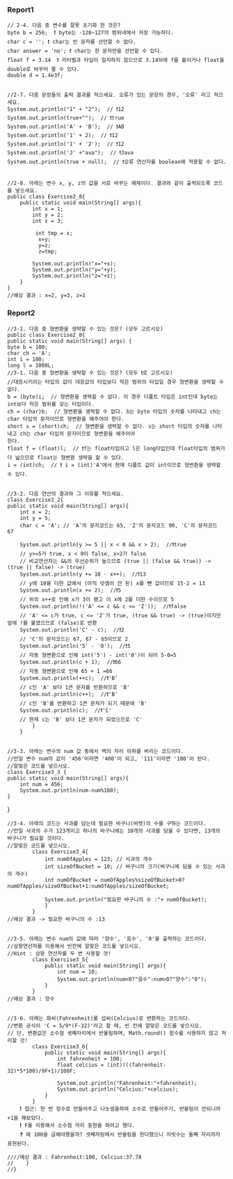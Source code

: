<h3>Report1</h3>

    // 2-4. 다음 중 변수를 잘못 초기화 한 것은?
    byte b = 256;  ❗️ byte는 -128~127의 범위내에서 저장 가능하다.
    char c = ''; ❗️ char는 빈 문자를 선언할 수 없다.
    char answer = 'no'; ❗ char는 한 문자만을 선언할 수 있다.
    float f = 3.14  ❗ 리터럴과 타입이 일치하지 않으므로 3.14뒤에 f를 붙이거나 float을 double로 바꾸어 줄 수 있다.
    double d = 1.4e3f;


    //2-7. 다음 문장들의 출력 결과를 적으세요. 오류가 있는 문장의 경우, '오류' 라고 적으세요.
    System.out.println("1" + "2");  // ❗12
    System.out.println(true+"");  // ❗true
    System.out.println('A' + 'B');  // ❗AB
    System.out.println('1' + 2);  // ❗12
    System.out.println('1' + '2');  // ❗12
    System.out.println('J' +"ava");  // ❗Java
    System.out.println(true + null);  // ❗오류 연산자를 boolean에 적용할 수 없다.


    //2-8. 아래는 변수 x, y, z의 값을 서로 바꾸는 예제이다. 결과와 같이 출력되도록 코드를 넣으세요.
    public class Exercise2_8{
        public static void main(String[] args){
            int x = 1;
            int y = 2;
            int z = 3;
             
             int tmp = x;
              x=y;
              y=z;
              z=tmp;
           
            System.out.println("x="+x);
            System.out.println("y="+y);
            System.out.println("z="+z);
        }
    }
    //예상 결과 : x=2, y=3, z=1

<h3>Report2</h3>

    //3-1. 다음 중 형변환을 생략할 수 있는 것은? (모두 고르시오)
    public class Exercise2_8{
    public static void main(String[] args) {
    byte b = 100;
    char ch = 'A';
    int i = 100;
    long l = 1000L;
    //3-1. 다음 중 형변환을 생략할 수 있는 것은? (모두 ❗️로 고르시오)
    //대응시키려는 타입의 값이 대응값의 타입보다 작은 범위의 타입일 경우 형변환을 생략할 수 없다.
    b = (byte)i;  // 형변환을 생력할 수 없다. 이 경우 디폴트 타입은 int인데 byte는 int보다 작은 범위를 갖는 타입이다.
    ch = (char)b;  // 형변환을 생력할 수 없다. b는 byte 타입의 숫자를 나타내고 ch는 char 타입의 문자이므로 형변환을 해주어야 한다.
    short s = (short)ch;  // 형변환을 생력할 수 없다. s는 short 타입의 숫자를 나타내고 ch는 char 타입의 문자이므로 형변환을 해주어야                                 한다.
    float f = (float)l;  // ❗️f는 float타입이고 l은 long타입인데 float타입의 범위가 더 넓으므로 float는 형변환 생략을 할 수 있다.
    i = (int)ch;  // ❗ i = (int)'A'에서 현재 디폴트 값이 int이므로 형변환을 생략할 수 있다.
    
    
    //3-2. 다음 연산의 결과와 그 이유를 적으세요.
    class Exercise3_2{
    public static void main(String[] args){
        int x = 2;
        int y = 5;
        char c = 'A'; // 'A'의 문자코드는 65, 'Z'의 문자코드 90, 'C'의 문자코드 67

        System.out.println(y >= 5 || x < 0 && x > 2);  //❗️true
        // y>=5가 true, x < 0이 false, x>2가 false
        // 비교연산자는 &&의 우선순위가 높으므로 (true || (false && true)) -> (true || false) -> (true)
        System.out.println(y += 10 - x++);  //❗️13
        // y에 10을 더한 값에서 (아직 덧셈이 안 된) x를 뺀 값이므로 15-2 = 13
        System.out.println(x += 2);  //❗️5
        // 위의 x++로 인해 x가 3이 됐고 이 x에 2를 더한 수이므로 5
        System.out.println(!('A' <= c && c <= 'Z'));  //❗️false
        // 'A' <= c가 true, c <= 'Z'가 true, (true && true) -> (true)이지만 앞에 !를 붙였으므로 (false)로 반환
        System.out.println('C' - c);  //❗️2
        // 'C'의 문자코드는 67, 67 - 65이므로 2
        System.out.println('5' - '0');  //❗️5
        // 자동 형변환으로 인해 int('5') - int('0')이 되어 5-0=5
        System.out.println(c + 1);  //❗️66
        // 자동 형변환으로 인해 65 + 1 =66
        System.out.println(++c);  //❗️'B'
        // c인 'A' 보다 1큰 문자를 반환하므로 'B'
        System.out.println(c++);  //❗️'B'
        // c인 'B'를 반환하고 1큰 문자가 되기 때문에 'B'
        System.out.println(c);  //❗️'C'
        // 현재 c는 'B' 보다 1큰 문자가 되었으므로 'C'
            }
        }


    //3-3. 아래는 변수의 num 값 중에서 백의 자리 이하를 버리는 코드이다.
    //만일 변수 num의 값이 '456'이라면 '400'이 되고, '111'이라면 '100'이 된다.
    //알맞은 코드를 넣으시오.
    class Exercise3_3 {
    public static void main(String[] args){
        int num = 456;
        System.out.println(num-num%100);
    }
}

    //3-4. 아래의 코드는 사과를 담는데 필요한 바구니(버켓)의 수를 구하는 코드이다.
    //만일 사과의 수가 123개이고 하나의 바구니에는 10개의 사과를 담을 수 있다면, 13개의 바구니가 필요할 것이다.
    //알맞은 코드를 넣으시오.
            class Exercise3_4{
                int numOfApples = 123; // 사과의 개수
                int sizeOfBucket = 10; // 바구니의 크기(바구니에 담을 수 있는 사과의 개수)
                int numOfBucket = numOfApples%sizeOfBucket>0?numOfApples/sizeOfBucket+1:numOfApples/sizeOfBucket;

                System.out.println("필요한 바구니의 수 :"+ numOfBucket);
                }
            }
    //예상 결과 -> 필요한 바구니의 수 :13


    //3-5. 아래는 변수 num의 값에 따라 '양수', '음수', '0'을 출력하는 코드이다.
    //삼항연산자를 이용해서 빈칸에 알맞은 코드를 넣으시오.
    //Hint : 삼항 연산자를 두 번 사용할 것!
            class Exercise3_5{
                public static void main(String[] args){
                    int num = 10;
                    System.out.println(num<0?"음수":num>0?"양수":"0");
                }
            }
    //예상 결과 : 양수


    //3-6. 아래는 화씨(Fahrenheit)를 섭씨(Celcius)로 변환하는 코드이다.
    //변환 공식이 'C = 5/9*(F-32)'라고 할 때, 빈 칸에 알맞은 코드를 넣으시오.
    // 단, 변환값은 소수점 셋째자리에서 반올림하며, Math.round() 함수를 사용하지 않고 처리할 것!
            class Exercise3_6{
                public static void main(String[] args){
                    int fahrenheit = 100;
                    float celcius = (int)(((fahrenheit-32)*5*100)/9F+1)/100F;

                    System.out.println("Fahrenheit:"+fahrenheit);
                    System.out.println("Celcius:"+celcius);
                }
            }
        ❗️ 접근: 한 번 정수로 만들어주고 나눗셈을하여 소수로 만들어주기, 반올림이 안되니까 +1을 해보았다.
        ❗️ F를 이용해서 소수점 자리 표현을 하려고 했다.
        ❓ 왜 100을 곱해야했을까? 셋째자링메서 반올림을 한다했으니 자릿수는 둘째 자리까지 표현된다.

    ////예상 결과 : Fahrenheit:100, Celcius:37.78
    //    }
    //}

